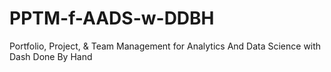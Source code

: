 # PPTM-f-AADS-w-DDBH
Portfolio, Project, &amp; Team Management for Analytics And Data Science with Dash Done By Hand
